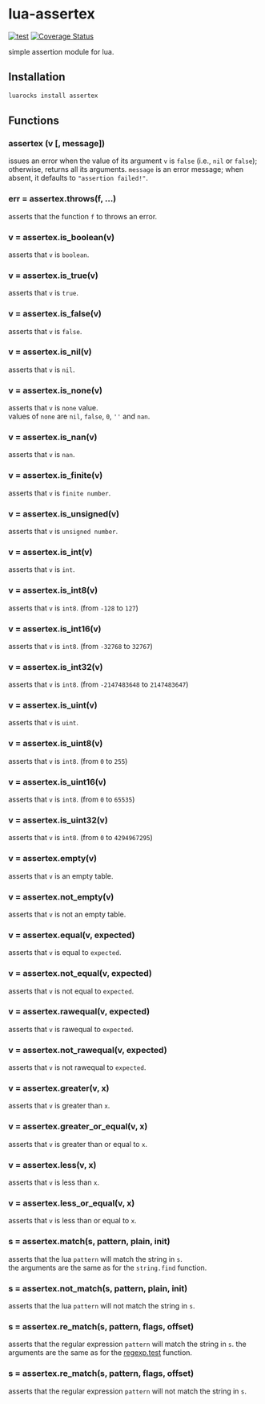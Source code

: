 # lua-assertex

[![test](https://github.com/mah0x211/lua-assertex/actions/workflows/test.yml/badge.svg)](https://github.com/mah0x211/lua-assertex/actions/workflows/test.yml)
[![Coverage Status](https://coveralls.io/repos/github/mah0x211/lua-assertex/badge.svg?branch=master)](https://coveralls.io/github/mah0x211/lua-assertex?branch=master)

simple assertion module for lua.

## Installation

```sh
luarocks install assertex
```

## Functions

### assertex (v [, message])

issues an error when the value of its argument `v` is `false` (i.e., `nil` or `false`); otherwise, returns all its arguments. `message` is an error message; when absent, it defaults to `"assertion failed!"`.


### err = assertex.throws(f, ...)

asserts that the function `f` to throws an error.

### v = assertex.is_boolean(v)

asserts that `v` is `boolean`.


### v = assertex.is_true(v)

asserts that `v` is `true`.


### v = assertex.is_false(v)

asserts that `v` is `false`.


### v = assertex.is_nil(v)

asserts that `v` is `nil`.


### v = assertex.is_none(v)

asserts that `v` is `none` value.  
values of `none` are `nil`, `false`, `0`, `''` and `nan`.


### v = assertex.is_nan(v)

asserts that `v` is `nan`.

### v = assertex.is_finite(v)

asserts that `v` is `finite number`.

### v = assertex.is_unsigned(v)

asserts that `v` is `unsigned number`.


### v = assertex.is_int(v)

asserts that `v` is `int`.


### v = assertex.is_int8(v)

asserts that `v` is `int8`. (from `-128` to `127`)


### v = assertex.is_int16(v)

asserts that `v` is `int8`. (from `-32768` to `32767`)


### v = assertex.is_int32(v)

asserts that `v` is `int8`. (from `-2147483648` to `2147483647`)

### v = assertex.is_uint(v)

asserts that `v` is `uint`.


### v = assertex.is_uint8(v)

asserts that `v` is `int8`. (from `0` to `255`)


### v = assertex.is_uint16(v)

asserts that `v` is `int8`. (from `0` to `65535`)


### v = assertex.is_uint32(v)

asserts that `v` is `int8`. (from `0` to `4294967295`)


### v = assertex.empty(v)

asserts that `v` is an empty table.

### v = assertex.not_empty(v)

asserts that `v` is not an empty table.


### v = assertex.equal(v, expected)

asserts that `v` is equal to `expected`.


### v = assertex.not_equal(v, expected)

asserts that `v` is not equal to `expected`.


### v = assertex.rawequal(v, expected)

asserts that `v` is rawequal to `expected`.

### v = assertex.not_rawequal(v, expected)

asserts that `v` is not rawequal to `expected`.


### v = assertex.greater(v, x)

asserts that `v` is greater than `x`.


### v = assertex.greater_or_equal(v, x)

asserts that `v` is greater than or equal to `x`.


### v = assertex.less(v, x)

asserts that `v` is less than `x`.

### v = assertex.less_or_equal(v, x)

asserts that `v` is less than or equal to `x`.


### s = assertex.match(s, pattern, plain, init)

asserts that the lua `pattern` will match the string in `s`.  
the arguments are the same as for the `string.find` function.

### s = assertex.not_match(s, pattern, plain, init)

asserts that the lua `pattern` will not match the string in `s`.  


### s = assertex.re_match(s, pattern, flags, offset)

asserts that the regular expression `pattern` will match the string in `s`.
the arguments are the same as for the [regexp.test](https://github.com/mah0x211/lua-regex#ok-err--regextest-sbj-pattern--flgs--offset-) function.

### s = assertex.re_match(s, pattern, flags, offset)

asserts that the regular expression `pattern` will not match the string in `s`.
